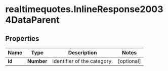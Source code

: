 # realtimequotes.InlineResponse20034DataParent

## Properties

Name | Type | Description | Notes
------------ | ------------- | ------------- | -------------
**id** | **Number** | Identifier of the category. | [optional] 


